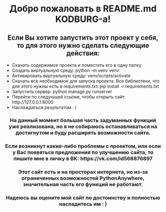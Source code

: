 <h1 align="center">Добро пожаловать в README.md KODBURG-а!</h1>
<h2 align="center">Если Вы хотите запустить этот проект у себя, то для этого нужно сделать следующие действия:</h2>

<ul>
<li>Скачать содержимое проекта и поместить его в одну папку</li>
<li>Создать виртуальную среду: python -m venv venv</li>
<li>Активировать виртуальную среду: venv/scripts/activate</li>
<li>Скачать все необходимое для запуска проекта. Все библиотеки, что для этого нужны есть в requirements.txt: pip install -r requirements.txt</li>
<li>Запустить сервер: python manage.py runserver</li>
<li>Перейти по следующей ссылке, чтобы открыть сайт: http://127.0.0.1:8000</li>
<li>Наслаждаться результатом : )</li>
</ul>

<h3 align="center">На данный момент большая часть задуманных функций уже реализована, но я не собираюсь останавливаться на достигнутом и буду расширять возможности сайта.</h3>

<h3 align="center">Если возникнут какие-либо проблемы с проектом, или если у Вас появяться предложения по улучшению сайта, то пишите мне в личку в ВК: https://vk.com/id568876897</h3>
<h3 align="center">Этот сайт есть и на просторах интернета, но из-за ограниченных возможностей PythonAnywhere, значительная часть его функций не работают.</h3>
<h3 align="center">Надеюсь вы оцените мой сайт по достоинству и полностью насладитесь им : )</h3>


